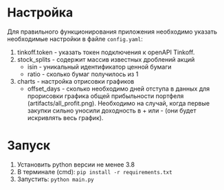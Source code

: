 # Настройка
Для правильного функционирования приложения необходимо указать необходимые настройки в файле `config.yaml`:
1. tinkoff.token - указать токен подключения к openAPI Tinkoff.
2. stock_splits - содержит массив известных дроблений акций
   * isin - уникальный идентификатор ценной бумаги
   * ratio - сколько бумаг получилось из 1
3. charts - настройка отрисовки графиков
   * offset_days - сколько необходимо дней отступа в данных для прорисовки графика общей прибыльности портфеля (artifacts/all_profit.png). 
   Необходимо на случай, когда первые закупки сильно уносили доходность в + или - (они будет искривлять весь график).

# Запуск
1. Установить python версии не менее 3.8
2. В терминале (cmd): `pip install -r requirements.txt`
3. Запустить: `python main.py`